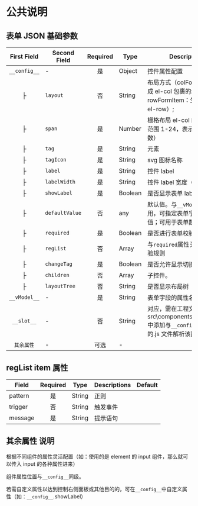 # 公共说明

## 表单 JSON 基础参数

| First Field  | Second Field   | Required | Type    | Descriptions                                                                                         |   Default   |
| :----------: | -------------- | :------: | ------- | ---------------------------------------------------------------------------------------------------- | :---------: |
| `__config__` | -              |    是    | Object  | 控件属性配置                                                                                         |             |
|      ├       | `layout`       |    否    | String  | 布局方式（colFormItem：生成 el-col 包裹的组件布局 或 rowFormItem：生成一个空的 el-row）;             | colFormItem |
|      ├       | `span`         |    是    | Number  | 栅格布局 el-col 的属性（取值范围 1-24，表示组件的栅格数）                                            |             |
|      ├       | `tag`          |    是    | String  | 元素                                                                                                 |             |
|      ├       | `tagIcon`      |    是    | String  | svg 图标名称                                                                                         |             |
|      ├       | `label`        |    是    | String  | 控件 label                                                                                           |             |
|      ├       | `labelWidth`   |    是    | String  | 控件 label 宽度（px）                                                                                |             |
|      ├       | `showLabel`    |    是    | Boolean | 是否显示表单 label                                                                                   |             |
|      ├       | `defaultValue` |    否    | any     | 默认值。与`__vModel__`对应使用，可指定表单字段的默认值；可用于表单数据回填                           |             |
|      ├       | `required`     |    是    | Boolean | 是否进行表单校验                                                                                     |             |
|      ├       | `regList`      |    否    | Array   | 与`required`属性关联，表单校验规则                                                                   |             |
|      ├       | `changeTag`    |    是    | Boolean | 是否允许显示切换组件面板                                                                             |             |
|      ├       | `children`     |    否    | Array   | 子控件。                                                                                             |             |
|      ├       | `layoutTree`   |    否    | String  | 是否显示布局树                                                                                       |             |
| `__vModel__` | -              |    是    | String  | 表单字段的属性名，可自定义                                                                           |             |
|  `__slot__`  | -              |    否    | String  | 对应，需在工程文件夹 src\components\render\slots 中添加与`__config__.tag` 同名的.js 文件解析该配置。 |             |
|  `其余属性`  | -              |   可选   | -       |                                                                                                      |             |

## regList item 属性

| Field   | Required | Type   | Descriptions | Default |
| ------- | :------: | ------ | ------------ | :-----: |
| pattern |    是    | String | 正则         |         |
| trigger |    否    | String | 触发事件     |         |
| message |    是    | String | 提示语句     |         |

## 其余属性 说明

根据不同组件的属性灵活配置（如：使用的是 element 的 input 组件，那么就可以传入 input 的各种属性进来）

组件属性位置与`__config__`同级。

若需自定义属性以达到控制右侧面板或其他目的的，可在`__config__`中自定义属性（如：`__config__`.showLabel）
